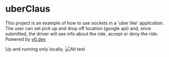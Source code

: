 # uberClaus
This project is an example of how to use sockets in a 'uber like' application. The user can set pick up and drop off location (google api) and, once submitted, the driver will see info about the ride, accept or deny the ride.
Powered by [v0.dev](https://v0.dev/)

Up and running only locally.
![Alt text](./docs/Screenshot%202024-10-24%20at%2011.07.12.png "Screenshot")
